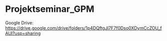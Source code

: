 # Projektseminar_GPM

Google Drive: https://drive.google.com/drive/folders/1p4DQftgJl7F7f0Dso0XDymCcZOU_fAUl?usp=sharing
